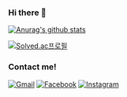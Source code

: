 ### Hi there 👋

<!--
**7dudtj/7dudtj** is a ✨ _special_ ✨ repository because its `README.md` (this file) appears on your GitHub profile.

Here are some ideas to get you started:

- 🔭 I’m currently working on ...
- 🌱 I’m currently learning ...
- 👯 I’m looking to collaborate on ...
- 🤔 I’m looking for help with ...
- 💬 Ask me about ...
- 📫 How to reach me: ...
- 😄 Pronouns: ...
- ⚡ Fun fact: ...
-->

[![Anurag's github stats](https://github-readme-stats.vercel.app/api?username=7dudtj&theme=cobalt)](https://github.com/anuraghazra/github-readme-stats)

[![Solved.ac프로필](http://mazassumnida.wtf/api/v2/generate_badge?boj=7dudtj)](https://solved.ac/7dudtj)
### Contact me! 
[![Gmail](https://img.shields.io/badge/Gmail-D14836?style=for-the-badge&logo=gmail&logoColor=white)](mailto:7dudtj01@gmail.com)
[![Facebook](https://img.shields.io/badge/Facebook-%231877F2.svg?style=for-the-badge&logo=Facebook&logoColor=white)](https://www.facebook.com/profile.php?id=100015262540147)
[![Instagram](https://img.shields.io/badge/you0seo-%23E4405F.svg?style=for-the-badge&logo=Instagram&logoColor=white)](https://www.instagram.com/you0seo/?hl=ko)
